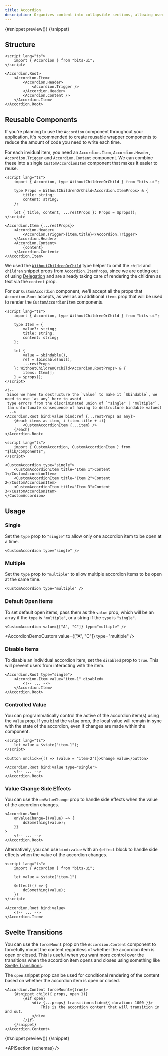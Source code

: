 ```yaml
---
title: Accordion
description: Organizes content into collapsible sections, allowing users to focus on one section at a time.
---
```


<script>
	import { APISection, ComponentPreviewV2, AccordionDemo, AccordionDemoTransitions, AccordionDemoCustom } from '$lib/components/index.js'
	export let schemas
</script>

<ComponentPreviewV2 name="accordion-demo" comp="Accordion">

{#snippet preview()}
<AccordionDemo />
{/snippet}

</ComponentPreviewV2>

## Structure

```svelte
<script lang="ts">
	import { Accordion } from "bits-ui";
</script>

<Accordion.Root>
	<Accordion.Item>
		<Accordion.Header>
			<Accordion.Trigger />
		</Accordion.Header>
		<Accordion.Content />
	</Accordion.Item>
</Accordion.Root>
```

## Reusable Components

If you're planning to use the `Accordion` component throughout your application, it's recommended to create reusable wrapper components to reduce the amount of code you need to write each time.

For each invidual item, you need an `Accordion.Item`, `Accordion.Header`, `Accordion.Trigger` and `Accordion.Content` component. We can combine these into a single `CustomAccordionItem` component that makes it easier to reuse.

```svelte title="CustomAccordionItem.svelte"
<script lang="ts">
	import { Accordion, type WithoutChildrenOrChild } from "bits-ui";

	type Props = WithoutChildrenOrChild<Accordion.ItemProps> & {
		title: string;
		content: string;
	};

	let { title, content, ...restProps }: Props = $props();
</script>

<Accordion.Item {...restProps}>
	<Accordion.Header>
		<Accordion.Trigger>{item.title}</Accordion.Trigger>
	</Accordion.Header>
	<Accordion.Content>
		{content}
	</Accordion.Content>
</Accordion.Item>
```

We used the [`WithoutChildrenOrChild`](/docs/type-helpers/without-children-or-child) type helper to omit the `child` and `children` snippet props from `Accordion.ItemProps`, since we are opting out of using [Delegation](/docs/delegation) and are already taking care of rendering the children as text via the `content` prop.

For our `CustomAccordion` component, we'll accept all the props that `Accordion.Root` accepts, as well as an additional `items` prop that will be used to render the `CustomAccordionItem` components.

```svelte title="CustomAccordion.svelte"
<script lang="ts">
	import { Accordion, type WithoutChildrenOrChild } from "bits-ui";

	type Item = {
		value?: string;
		title: string;
		content: string;
	};

	let {
		value = $bindable(),
		ref = $bindable(null),
		...restProps
	}: WithoutChildrenOrChild<Accordion.RootProps> & {
		items: Item[];
	} = $props();
</script>

<!--
 Since we have to destructure the `value` to make it `$bindable`, we need to use `as any` here to avoid
 type errors from the discriminated union of `"single" | "multiple"`.
 (an unfortunate consequence of having to destructure bindable values)
  -->
<Accordion.Root bind:value bind:ref {...restProps as any}>
	{#each items as item, i (item.title + i)}
		<CustomAccordionItem {...item} />
	{/each}
</Accordion.Root>
```

```svelte title="+page.svelte"
<script lang="ts">
	import { CustomAccordion, CustomAccordionItem } from "$lib/components";
</script>

<CustomAccordion type="single">
	<CustomAccordionItem title="Item 1">Content 1</CustomAccordionItem>
	<CustomAccordionItem title="Item 2">Content 2</CustomAccordionItem>
	<CustomAccordionItem title="Item 3">Content 3</CustomAccordionItem>
</CustomAccordion>
```

## Usage

### Single

Set the `type` prop to `"single"` to allow only one accordion item to be open at a time.

```svelte {1}
<CustomAccordion type="single" />
```

<AccordionDemoCustom type="single" />

### Multiple

Set the `type` prop to `"multiple"` to allow multiple accordion items to be open at the same time.

```svelte
<CustomAccordion type="multiple" />
```

<AccordionDemoCustom type="multiple" />

### Default Open Items

To set default open items, pass them as the `value` prop, which will be an array if the `type` is `"multiple"`, or a string if the `type` is `"single"`.

```svelte
<CustomAccordion value={["A", "C"]} type="multiple" />
```

<AccordionDemoCustom value={["A", "C"]} type="multiple" />

### Disable Items

To disable an individual accordion item, set the `disabled` prop to `true`. This will prevent users from interacting with the item.

```svelte {2}
<Accordion.Root type="single">
	<Accordion.Item value="item-1" disabled>
		<!-- ... -->
	</Accordion.Item>
</Accordion.Root>
```

### Controlled Value

You can programmatically control the active of the accordion item(s) using the `value` prop. If you `bind` the `value` prop, the local value will remain in sync with the state of the accordion, even if changes are made within the component.

```svelte {2,5,7}
<script lang="ts">
	let value = $state("item-1");
</script>

<button onclick={() => (value = "item-2")}>Change value</button>

<Accordion.Root bind:value type="single">
	<!-- ... -->
</Accordion.Root>
```

### Value Change Side Effects

You can use the `onValueChange` prop to handle side effects when the value of the accordion changes.

```svelte {2-4}
<Accordion.Root
	onValueChange={(value) => {
		doSomething(value);
	}}
>
	<!-- ... -->
</Accordion.Root>
```

Alternatively, you can use `bind:value` with an `$effect` block to handle side effects when the value of the accordion changes.

```svelte {4,6-8,11}
<script lang="ts">
	import { Accordion } from "bits-ui";

	let value = $state("item-1")

	$effect(() => {
		doSomething(value);
	})
</script>

<Accordion.Root bind:value>
	<!-- ... -->
</Accordion.Item>
```

## Svelte Transitions

You can use the `forceMount` prop on the `Accordion.Content` component to forcefully mount the content regardless of whether the accordion item is open or closed. This is useful when you want more control over the transitions when the accordion item opens and closes using something like [Svelte Transitions](https://svelte.dev/docs/svelte-transition).

The `open` snippet prop can be used for conditional rendering of the content based on whether the accordion item is open or closed.

```svelte
<Accordion.Content forceMount={true}>
	{#snippet child({ props, open })}
		{#if open}
			<div {...props} transition:slide={{ duration: 1000 }}>
				This is the accordion content that will transition in and out.
			</div>
		{/if}
	{/snippet}
</Accordion.Content>
```

<ComponentPreviewV2 name="accordion-demo-transitions" comp="Accordion">

{#snippet preview()}
<AccordionDemoTransitions />
{/snippet}

</ComponentPreviewV2>

<APISection {schemas} />
